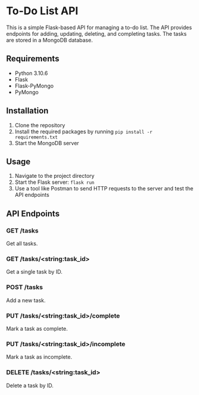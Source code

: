 # To-Do List API

This is a simple Flask-based API for managing a to-do list. The API provides endpoints for adding, updating, deleting, and completing tasks. The tasks are stored in a MongoDB database.

## Requirements

- Python 3.10.6
- Flask
- Flask-PyMongo
- PyMongo

## Installation

1. Clone the repository
2. Install the required packages by running `pip install -r requirements.txt`
3. Start the MongoDB server

## Usage

1. Navigate to the project directory
2. Start the Flask server: `flask run`
3. Use a tool like Postman to send HTTP requests to the server and test the API endpoints

## API Endpoints

### GET /tasks

Get all tasks.

### GET /tasks/\<string:task_id>

Get a single task by ID.

### POST /tasks

Add a new task.

### PUT /tasks/\<string:task_id>/complete

Mark a task as complete.

### PUT /tasks/\<string:task_id>/incomplete

Mark a task as incomplete.

### DELETE /tasks/\<string:task_id>

Delete a task by ID.


